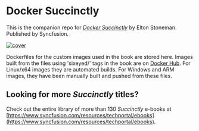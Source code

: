 # Docker Succinctly

This is the companion repo for [*Docker Succinctly*](https://www.syncfusion.com/ebooks) by Elton Stoneman. Published by Syncfusion.

[![cover](https://github.com/SyncfusionSuccinctlyE-Books/Docker-Succinctly/blob/master/cover.png)](https://www.syncfusion.com/ebooks)

Dockerfiles for the custom images used in the book are stored here. Images built from the files using 'sixeyed/' tags in the book are on [Docker Hub](https://hub.docker.com/r/sixeyed/). For Linux/x64 images they are automated builds. For Windows and ARM images, they have been manually built and pushed from these files.

## Looking for more _Succinctly_ titles?

Check out the entire library of more than 130 _Succinctly_ e-books at [https://www.syncfusion.com/resources/techportal/ebooks](https://www.syncfusion.com/resources/techportal/ebooks).